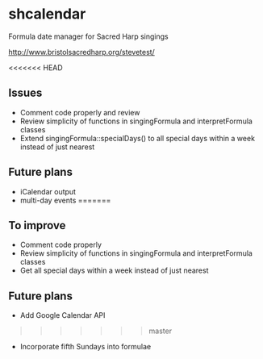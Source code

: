 # shcalendar
Formula date manager for Sacred Harp singings

http://www.bristolsacredharp.org/stevetest/

<<<<<<< HEAD
## Issues
* Comment code properly and review
* Review simplicity of functions in singingFormula and interpretFormula classes
* Extend singingFormula::specialDays() to all special days within a week instead of just nearest

## Future plans
* iCalendar output
* multi-day events
=======
## To improve
* Comment code properly
* Review simplicity of functions in singingFormula and interpretFormula classes
* Get all special days within a week instead of just nearest

## Future plans
* Add Google Calendar API
>>>>>>> master
* Incorporate fifth Sundays into formulae
